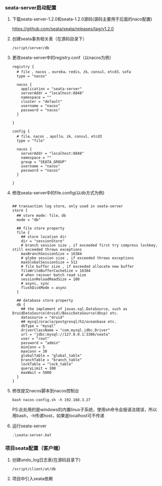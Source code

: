 ### seata-server启动配置

1. 下载seata-server-1.2.0和seata-1.2.0源码(源码主要用于后面的naco配置)

   https://github.com/seata/seata/releases/tag/v1.2.0

2. 创建seata事务相关表（在源码目录下）

   ```
   /script/server/db
   ```

   

3. 更改seata-server中的registry.conf（以nacos为例）

   ```
   registry {
     # file 、nacos 、eureka、redis、zk、consul、etcd3、sofa
     type = "nacos"
   
     nacos {
       application = "seata-server"
       serverAddr = "localhost:8848"
       namespace = ""
       cluster = "default"
       username = "nacos"
       password = "nacos"
     }
   
   }
   
   config {
     # file、nacos 、apollo、zk、consul、etcd3
     type = "file"
   
     nacos {
       serverAddr = "localhost:8848"
       namespace = ""
       group = "SEATA_GROUP"
       username = "nacos"
       password = "nacos"
     }
     
   }
   
   ```

   

4. 修改seata-server中的file.config(以db方式为例)

   ```
   
   ## transaction log store, only used in seata-server
   store {
     ## store mode: file、db
     mode = "db"
   
     ## file store property
     file {
       ## store location dir
       dir = "sessionStore"
       # branch session size , if exceeded first try compress lockkey, still exceeded throws exceptions
       maxBranchSessionSize = 16384
       # globe session size , if exceeded throws exceptions
       maxGlobalSessionSize = 512
       # file buffer size , if exceeded allocate new buffer
       fileWriteBufferCacheSize = 16384
       # when recover batch read size
       sessionReloadReadSize = 100
       # async, sync
       flushDiskMode = async
     }
   
     ## database store property
     db {
       ## the implement of javax.sql.DataSource, such as DruidDataSource(druid)/BasicDataSource(dbcp) etc.
       datasource = "druid"
       ## mysql/oracle/postgresql/h2/oceanbase etc.
       dbType = "mysql"
       driverClassName = "com.mysql.jdbc.Driver"
       url = "jdbc:mysql://127.0.0.1:3306/seata"
       user = "root"
       password = "admin"
       minConn = 5
       maxConn = 30
       globalTable = "global_table"
       branchTable = "branch_table"
       lockTable = "lock_table"
       queryLimit = 100
       maxWait = 5000
     }
   }
   ```

   

5. 修改提交nacos脚本到nacos控制台

   ```
   bash nacos-config.sh -h 192.168.3.27
   ```

   PS:此处用的是windows的内置linux子系统，使用sh命令会报语法错误，所以用bash，-h传递host，如果是localhost可不传递

6. 运行seata-server

   ```windows
   .\seata-server.bat
   ```

   

### 项目seata配置（客户端）

1. 创建undo_log日志表(在源码目录下)

   ```
   /script/client/at/db
   ```

   

2. 项目中引入seata依赖